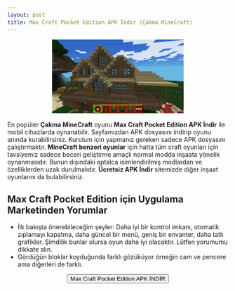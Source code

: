 ```yaml
---
layout: post
title: Max Craft Pocket Edition APK İndir (Çakma MineCraft)
---
```


<center>
<img src="/images/maxcraft.png" alt="Extra Craft Forest Survival HD" width="300px"/>
</center>
<p>En popüler <strong>Çakma MineCraft</strong> oyunu <strong>Max Craft Pocket Edition APK İndir</strong> ile mobil cihazlarda oynanabilir. Sayfamızdan APK dosyasını indirip oyunu anında kurabilirsiniz. Kurulum için yapmanız gereken sadece APK dosyasını çalıştırmaktır. <strong>MineCraft benzeri oyunlar</strong> için hatta tüm craft oyunları için tavsiyemiz sadece beceri geliştirme amaçlı normal modda inşaata yönelik oynanmasıdır. Bunun dışındaki aptalca isimlendirilmiş modlardan ve özelliklerden uzak durulmalıdır. <strong>Ücretsiz APK İndir</strong> sitemizde diğer inşaat oyunlarını da bulabilirsiniz.</p>


<h2>Max Craft Pocket Edition için Uygulama Marketinden Yorumlar</h2>
<ul>
<li>İlk bakışta önerebileceğim şeyler: Daha iyi bir kontrol imkanı, otomatik zıplamayı kapatma, daha güncel bir menü, geniş bir envanter, daha tatlı grafikler. Şimdilik bunlar olursa oyun daha iyi olacaktır. Lütfen yorumumu dikkate alın.</li>
<li>Gördüğün bloklar koyduğunda farklı gözüküyor örneğin cam ve pencere ama diğerleri de farklı.</li>
</ul>

<center>
<a href="/maxcraft.apk" target="_blank"><button class="button3">Max Craft Pocket Edition APK İNDİR</button></a>
</center>
